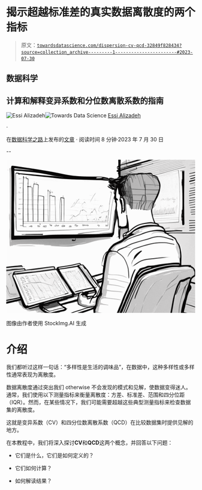 # 揭示超越标准差的真实数据离散度的两个指标

> 原文：[`towardsdatascience.com/dispersion-cv-qcd-32849f828434?source=collection_archive---------1-----------------------#2023-07-30`](https://towardsdatascience.com/dispersion-cv-qcd-32849f828434?source=collection_archive---------1-----------------------#2023-07-30)

## 数据科学

## 计算和解释变异系数和分位数离散系数的指南

[](https://medium.ealizadeh.com/?source=post_page-----32849f828434--------------------------------)![Essi Alizadeh](https://medium.ealizadeh.com/?source=post_page-----32849f828434--------------------------------)[](https://towardsdatascience.com/?source=post_page-----32849f828434--------------------------------)![Towards Data Science](https://towardsdatascience.com/?source=post_page-----32849f828434--------------------------------) [Essi Alizadeh](https://medium.ealizadeh.com/?source=post_page-----32849f828434--------------------------------)

·

在[数据科学之路](https://towardsdatascience.com/?source=post_page-----32849f828434--------------------------------)上发布的[文章](https://medium.com/m/signin?actionUrl=https%3A%2F%2Fmedium.com%2F_%2Fsubscribe%2Fuser%2F35a932e89ec1&operation=register&redirect=https%3A%2F%2Ftowardsdatascience.com%2Fdispersion-cv-qcd-32849f828434&user=Essi+Alizadeh&userId=35a932e89ec1&source=post_page-35a932e89ec1----32849f828434---------------------post_header-----------) · 阅读时间 8 分钟·2023 年 7 月 30 日

--

[](https://medium.com/m/signin?actionUrl=https%3A%2F%2Fmedium.com%2F_%2Fbookmark%2Fp%2F32849f828434&operation=register&redirect=https%3A%2F%2Ftowardsdatascience.com%2Fdispersion-cv-qcd-32849f828434&source=-----32849f828434---------------------bookmark_footer-----------)![](img/01bc45bb1b6fc65f93b1357ec3318b97.png)

图像由作者使用 StockImg.AI 生成

# 介绍

我们都听过这样一句话：“多样性是生活的调味品”，在数据中，这种多样性或多样性通常表现为离散度。

数据离散度通过突出我们 otherwise 不会发现的模式和见解，使数据变得迷人。通常，我们使用以下测量指标来衡量离散度：方差、标准差、范围和四分位距（IQR）。然而，在某些情况下，我们可能需要超越这些典型测量指标来检查数据集的离散度。

这就是变异系数（CV）和四分位数离散系数（QCD）在比较数据集时提供见解的地方。

在本教程中，我们将深入探讨**CV**和**QCD**这两个概念，并回答以下问题：

+   它们是什么，它们是如何定义的？

+   它们如何计算？

+   如何解读结果？

